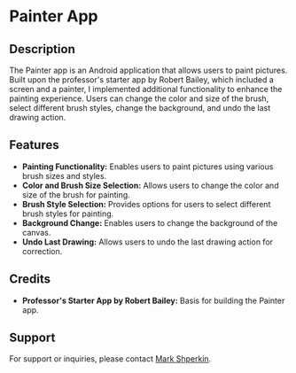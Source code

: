<!DOCTYPE html>
<html lang="en">
<head>
  <meta charset="UTF-8">
  <meta name="viewport" content="width=device-width, initial-scale=1.0">
</head>
<body>

  <h1>Painter App</h1>

  <h2>Description</h2>
  <p>The Painter app is an Android application that allows users to paint pictures. Built upon the professor's starter app by Robert Bailey, which included a screen and a painter, I implemented additional functionality to enhance the painting experience. Users can change the color and size of the brush, select different brush styles, change the background, and undo the last drawing action.</p>

  <h2>Features</h2>
  <ul>
    <li><strong>Painting Functionality:</strong> Enables users to paint pictures using various brush sizes and styles.</li>
    <li><strong>Color and Brush Size Selection:</strong> Allows users to change the color and size of the brush for painting.</li>
    <li><strong>Brush Style Selection:</strong> Provides options for users to select different brush styles for painting.</li>
    <li><strong>Background Change:</strong> Enables users to change the background of the canvas.</li>
    <li><strong>Undo Last Drawing:</strong> Allows users to undo the last drawing action for correction.</li>
  </ul>

  <h2>Credits</h2>
  <ul>
    <li><strong>Professor's Starter App by Robert Bailey:</strong> Basis for building the Painter app.</li>
  </ul>

  <h2>Support</h2>
  <p>For support or inquiries, please contact <a href="mailto:markshperkin1@gmail.com">Mark Shperkin</a>.</p>

</body>
</html>
